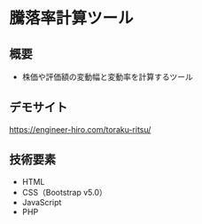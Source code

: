 # 騰落率計算ツール

## 概要

- 株価や評価額の変動幅と変動率を計算するツール

## デモサイト

https://engineer-hiro.com/toraku-ritsu/

## 技術要素

- HTML
- CSS（Bootstrap v5.0）
- JavaScript
- PHP

